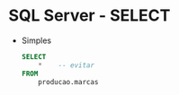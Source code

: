 # SQL Server - SELECT

- Simples
    ~~~sql
    SELECT 
        *    -- evitar
    FROM 
        producao.marcas
    ~~~